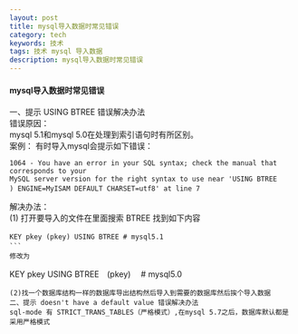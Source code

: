 ```yaml
---
layout: post
title: mysql导入数据时常见错误
category: tech
keywords: 技术
tags: 技术 mysql 导入数据
description: mysql导入数据时常见错误
---
```

#### mysql导入数据时常见错误
一、提示 USING BTREE 错误解决办法   
错误原因：    
    mysql 5.1和mysql 5.0在处理到索引语句时有所区别。   
案例： 
    有时导入mysql会提示如下错误： 
```
1064 - You have an error in your SQL syntax; check the manual that corresponds to your 
MySQL server version for the right syntax to use near 'USING BTREE
) ENGINE=MyISAM DEFAULT CHARSET=utf8' at line 7　　
```
解决办法：   
(1) 打开要导入的文件在里面搜索 BTREE 找到如下内容 
```
KEY pkey (pkey) USING BTREE # mysql5.1　　
```　　
修改为 　　
```
KEY pkey USING BTREE　(pkey) 　# mysql5.0
```　
(2)找一个数据库结构一样的数据库导出结构然后导入到需要的数据库然后挨个导入数据
二、提示 doesn't have a default value 错误解决办法
sql-mode 有 STRICT_TRANS_TABLES（严格模式）,在mysql 5.7之后，数据库默认都是采用严格模式



